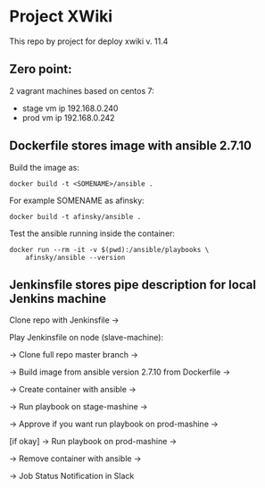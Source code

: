 # Project XWiki
This repo by project for deploy xwiki v. 11.4

## Zero point:

2 vagrant machines based on centos 7:

+ stage vm ip 192.168.0.240
+ prod vm ip 192.168.0.242


## Dockerfile stores image with ansible 2.7.10

Build the image as:
```
docker build -t <SOMENAME>/ansible .
```
For example SOMENAME as afinsky:
```
docker build -t afinsky/ansible .
```

Test the ansible running inside the container:
```
docker run --rm -it -v $(pwd):/ansible/playbooks \
    afinsky/ansible --version
```

## Jenkinsfile stores pipe description for local Jenkins machine

Clone repo with Jenkinsfile ->

Play Jenkinsfile on node (slave-machine):

-> Clone full repo master branch  ->

-> Build image from ansible version 2.7.10 from Dockerfile ->

-> Create container with ansible ->

-> Run playbook on stage-mashine ->

-> Approve if you want run playbook on prod-mashine ->

[if okay] 
-> Run playbook on prod-mashine ->

-> Remove container with ansible ->

-> Job Status Notification in Slack
